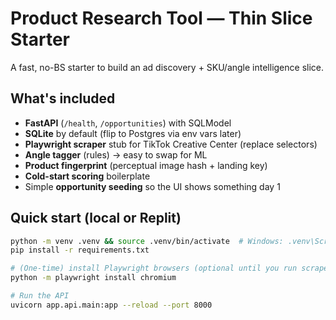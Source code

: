 # Product Research Tool — Thin Slice Starter

A fast, no-BS starter to build an ad discovery + SKU/angle intelligence slice.

## What's included
- **FastAPI** (`/health`, `/opportunities`) with SQLModel  
- **SQLite** by default (flip to Postgres via env vars later)  
- **Playwright scraper** stub for TikTok Creative Center (replace selectors)  
- **Angle tagger** (rules) → easy to swap for ML  
- **Product fingerprint** (perceptual image hash + landing key)  
- **Cold-start scoring** boilerplate  
- Simple **opportunity seeding** so the UI shows something day 1  

## Quick start (local or Replit)
```bash
python -m venv .venv && source .venv/bin/activate  # Windows: .venv\Scripts\activate
pip install -r requirements.txt

# (One-time) install Playwright browsers (optional until you run scraper)
python -m playwright install chromium

# Run the API
uvicorn app.api.main:app --reload --port 8000
